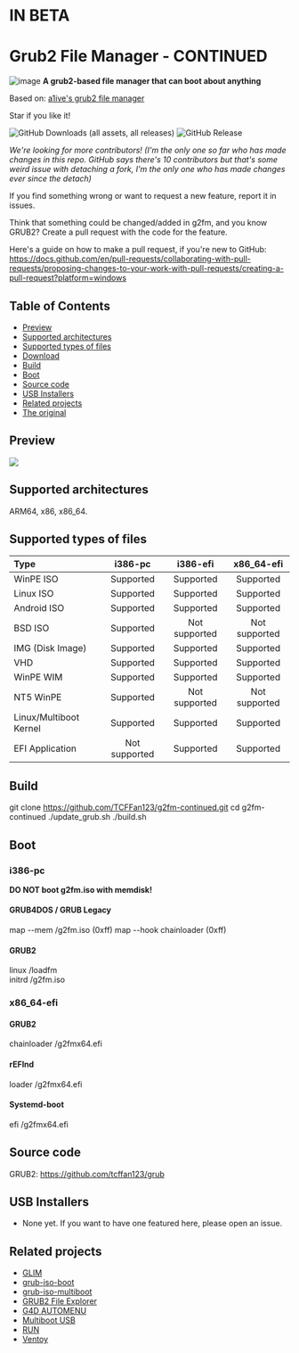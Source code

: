 # IN BETA

# Grub2 File Manager - CONTINUED

![image](https://github.com/TCFFan123/g2fm-continued/assets/107446530/c6d4f361-5f80-4e15-8241-7c76afa5b95c)
**A grub2-based file manager that can boot about anything**

Based on: [a1ive's grub2 file manager](https://github.com/a1ive/grub2-filemanager)

Star if you like it!

![GitHub Downloads (all assets, all releases)](https://img.shields.io/github/downloads/TCFFan123/g2fm-continued/total?style=for-the-badge&labelColor=black&color=blue)
<img alt="GitHub Release" src="https://img.shields.io/github/v/release/TCFFan123/g2fm-continued?style=for-the-badge&labelColor=black&link=https%3A%2F%2Fgithub.com%2FTCFFan123%2Fg2fm-continued%2Freleases%2Ftag%2Fv1.0.0-beta">

*We're looking for more contributors! (I'm the only one so far who has made changes in this repo. GitHub says there's 10 contributors but that's some weird issue with detaching a fork, I'm the only one who has made changes ever since the detach)*

If you find something wrong or want to request a new feature, report it in issues.

Think that something could be changed/added in g2fm, and you know GRUB2? Create a pull request with the code for the feature.

Here's a guide on how to make a pull request, if you're new to GitHub: <https://docs.github.com/en/pull-requests/collaborating-with-pull-requests/proposing-changes-to-your-work-with-pull-requests/creating-a-pull-request?platform=windows>

## Table of Contents

- [Preview](#preview)
- [Supported architectures](#supported-architectures)
- [Supported types of files](#supported-types-of-files)
- [Download](download-g2fm-here.)
- [Build](#build)
- [Boot](#boot)
- [Source code](#source-code)
- [USB Installers](#usb-installers)
- [Related projects](#related-projects)
- [The original](#the-original)

## Preview

![](https://i.imgur.com/zgz3Xeb.png)

## Supported architectures

ARM64, x86, x86_64.

## Supported types of files

| Type                                                         | i386-pc | i386-efi | x86_64-efi |
| :----------------------------------------------------------- | :-----: | :------: | :--------: |
| WinPE ISO |    Supported    |    Supported     |     Supported      |
| Linux ISO |    Supported    |    Supported     |     Supported      |
| Android ISO |    Supported    |    Supported     |     Supported      |
| BSD ISO |    Supported    |    Not supported     |     Not supported      |
| IMG (Disk Image) |    Supported    |    Supported     |     Supported      |
| VHD |    Supported    |    Supported     |     Supported      |
| WinPE WIM |    Supported    |    Supported     |     Supported      |
| NT5 WinPE |    Supported    |    Not supported     |     Not supported      |
| Linux/Multiboot Kernel |    Supported    |    Supported     |     Supported      |
| EFI Application |    Not supported    |    Supported     |     Supported      |

## Build

 git clone <https://github.com/TCFFan123/g2fm-continued.git>
 cd g2fm-continued
 ./update_grub.sh
 ./build.sh

## Boot

### i386-pc

**DO NOT boot g2fm.iso with memdisk!**  

#### GRUB4DOS / GRUB Legacy

 map --mem /g2fm.iso (0xff)
 map --hook
 chainloader (0xff)

#### GRUB2

 linux /loadfm  
 initrd /g2fm.iso  

### x86_64-efi

#### GRUB2

 chainloader /g2fmx64.efi

#### rEFInd

 loader /g2fmx64.efi

#### Systemd-boot

 efi /g2fmx64.efi

## Source code

GRUB2: <https://github.com/tcffan123/grub>

## USB Installers

- None yet. If you want to have one featured here, please open an issue.

## Related projects

- [GLIM](https://github.com/thias/glim)
- [grub-iso-boot](https://github.com/Jimmy-Z/grub-iso-boot)
- [grub-iso-multiboot](https://github.com/mpolitzer/grub-iso-multiboot)
- [GRUB2 File Explorer](http://bbs.wuyou.net/forum.php?mod=viewthread&tid=320715)
- [G4D AUTOMENU](http://bbs.wuyou.net/forum.php?mod=viewthread&tid=203607)
- [Multiboot USB](http://mbusb.aguslr.com/)
- [RUN](http://bbs.wuyou.net/forum.php?mod=viewthread&tid=191301)
- [Ventoy](https://github.com/ventoy/Ventoy)

